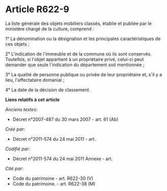 # Article R622-9

La liste générale des objets mobiliers classés, établie et publiée par le ministère chargé de la culture, comprend :

1° La dénomination ou la désignation et les principales caractéristiques de ces objets ;

2° L'indication de l'immeuble et de la commune où ils sont conservés. Toutefois, si l'objet appartient à un propriétaire
privé, celui-ci peut demander que seule l'indication du département soit mentionnée ;

3° La qualité de personne publique ou privée de leur propriétaire et, s'il y a lieu, l'affectataire domanial ;

4° La date de la décision de classement.

**Liens relatifs à cet article**

_Anciens textes_:

  - Décret n°2007-487 du 30 mars 2007 - art. 61 (Ab)

_Créé par_:

  - Décret n°2011-574 du 24 mai 2011  - art.

_Codifié par_:

  - Décret n°2011-574 du 24 mai 2011 Annexe - art.

_Cité par_:

  - Code du patrimoine - art. R622-30 (V)
  - Code du patrimoine. - art. R622-38 (M)
